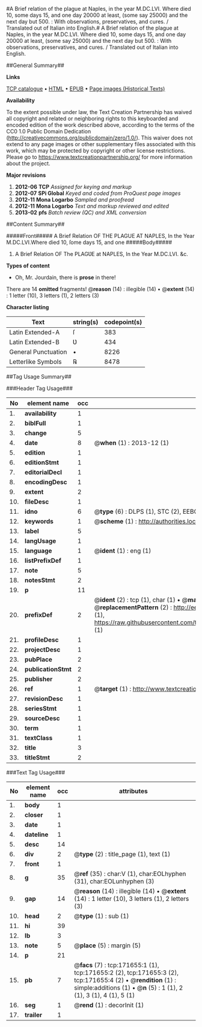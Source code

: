 #A Brief relation of the plague at Naples, in the year M.DC.LVI. Where died 10, some days 15, and one day 20000 at least, (some say 25000) and the next day but 500. : With observations, preservatives, and cures. / Translated out of Italian into English.#
A Brief relation of the plague at Naples, in the year M.DC.LVI. Where died 10, some days 15, and one day 20000 at least, (some say 25000) and the next day but 500. : With observations, preservatives, and cures. / Translated out of Italian into English.

##General Summary##

**Links**

[TCP catalogue](http://www.ota.ox.ac.uk/tcp/)  • 
[HTML](http://tei.it.ox.ac.uk/tcp/Texts-HTML/free/A77/A77458.html)  • 
[EPUB](http://tei.it.ox.ac.uk/tcp/Texts-EPUB/free/A77/A77458.epub) • 
[Page images (Historical Texts)](https://historicaltexts.jisc.ac.uk/eebo-45504355e)

**Availability**

To the extent possible under law, the Text Creation Partnership has waived all copyright and related or neighboring rights to this keyboarded and encoded edition of the work described above, according to the terms of the CC0 1.0 Public Domain Dedication (http://creativecommons.org/publicdomain/zero/1.0/). This waiver does not extend to any page images or other supplementary files associated with this work, which may be protected by copyright or other license restrictions. Please go to https://www.textcreationpartnership.org/ for more information about the project.

**Major revisions**

1. __2012-06__ __TCP__ *Assigned for keying and markup*
1. __2012-07__ __SPi Global__ *Keyed and coded from ProQuest page images*
1. __2012-11__ __Mona Logarbo__ *Sampled and proofread*
1. __2012-11__ __Mona Logarbo__ *Text and markup reviewed and edited*
1. __2013-02__ __pfs__ *Batch review (QC) and XML conversion*

##Content Summary##

#####Front#####
A Brief Relation OF THE PLAGUE AT NAPLES, In the Year M.DC.LVI.Where died 10, ſome days 15, and one 
#####Body#####

1. A Brief Relation OF The PLAGƲE at NAPLES, In the Year M.DC.LVI. &c.

**Types of content**

  * Oh, Mr. Jourdain, there is **prose** in there!

There are 14 **omitted** fragments! 
 @__reason__ (14) : illegible (14)  •  @__extent__ (14) : 1 letter (10), 3 letters (1), 2 letters (3)

**Character listing**


|Text|string(s)|codepoint(s)|
|---|---|---|
|Latin Extended-A|ſ|383|
|Latin Extended-B|Ʋ|434|
|General Punctuation|•|8226|
|Letterlike Symbols|℞|8478|

##Tag Usage Summary##

###Header Tag Usage###

|No|element name|occ|attributes|
|---|---|---|---|
|1.|__availability__|1||
|2.|__biblFull__|1||
|3.|__change__|5||
|4.|__date__|8| @__when__ (1) : 2013-12 (1)|
|5.|__edition__|1||
|6.|__editionStmt__|1||
|7.|__editorialDecl__|1||
|8.|__encodingDesc__|1||
|9.|__extent__|2||
|10.|__fileDesc__|1||
|11.|__idno__|6| @__type__ (6) : DLPS (1), STC (2), EEBO-CITATION (1), OCLC (1), VID (1)|
|12.|__keywords__|1| @__scheme__ (1) : http://authorities.loc.gov/ (1)|
|13.|__label__|5||
|14.|__langUsage__|1||
|15.|__language__|1| @__ident__ (1) : eng (1)|
|16.|__listPrefixDef__|1||
|17.|__note__|5||
|18.|__notesStmt__|2||
|19.|__p__|11||
|20.|__prefixDef__|2| @__ident__ (2) : tcp (1), char (1)  •  @__matchPattern__ (2) : ([0-9\-]+):([0-9IVX]+) (1), (.+) (1)  •  @__replacementPattern__ (2) : http://eebo.chadwyck.com/downloadtiff?vid=$1&page=$2 (1), https://raw.githubusercontent.com/textcreationpartnership/Texts/master/tcpchars.xml#$1 (1)|
|21.|__profileDesc__|1||
|22.|__projectDesc__|1||
|23.|__pubPlace__|2||
|24.|__publicationStmt__|2||
|25.|__publisher__|2||
|26.|__ref__|1| @__target__ (1) : http://www.textcreationpartnership.org/docs/. (1)|
|27.|__revisionDesc__|1||
|28.|__seriesStmt__|1||
|29.|__sourceDesc__|1||
|30.|__term__|1||
|31.|__textClass__|1||
|32.|__title__|3||
|33.|__titleStmt__|2||


###Text Tag Usage###

|No|element name|occ|attributes|
|---|---|---|---|
|1.|__body__|1||
|2.|__closer__|1||
|3.|__date__|1||
|4.|__dateline__|1||
|5.|__desc__|14||
|6.|__div__|2| @__type__ (2) : title_page (1), text (1)|
|7.|__front__|1||
|8.|__g__|35| @__ref__ (35) : char:V (1), char:EOLhyphen (31), char:EOLunhyphen (3)|
|9.|__gap__|14| @__reason__ (14) : illegible (14)  •  @__extent__ (14) : 1 letter (10), 3 letters (1), 2 letters (3)|
|10.|__head__|2| @__type__ (1) : sub (1)|
|11.|__hi__|39||
|12.|__lb__|3||
|13.|__note__|5| @__place__ (5) : margin (5)|
|14.|__p__|21||
|15.|__pb__|7| @__facs__ (7) : tcp:171655:1 (1), tcp:171655:2 (2), tcp:171655:3 (2), tcp:171655:4 (2)  •  @__rendition__ (1) : simple:additions (1)  •  @__n__ (5) : 1 (1), 2 (1), 3 (1), 4 (1), 5 (1)|
|16.|__seg__|1| @__rend__ (1) : decorInit (1)|
|17.|__trailer__|1||
